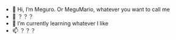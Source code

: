 - 👋 Hi, I’m Meguro. Or MeguMario, whatever you want to call me
- 👀 ？？？
- 🌱 I’m currently learning whatever I like
- 📫 ？？？

<!---
MeguMario/MeguMario is a ✨ special ✨ repository because its `README.md` (this file) appears on your GitHub profile.
You can click the Preview link to take a look at your changes.
--->
